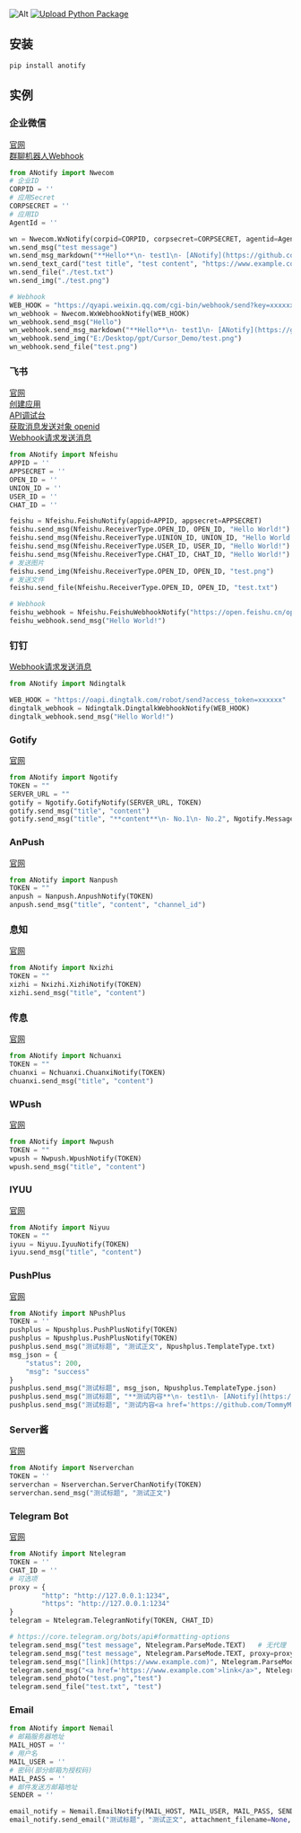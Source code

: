 ![Alt](https://repobeats.axiom.co/api/embed/e1ca45165d69b8370c78d60260a6474b49621fac.svg "Repobeats analytics image")
[![Upload Python Package](https://github.com/TommyMerlin/ANotify/actions/workflows/python-publish.yml/badge.svg)](https://github.com/TommyMerlin/ANotify/actions/workflows/python-publish.yml)

## 安装
```console
pip install anotify
```

## 实例
### 企业微信
[官网](https://work.weixin.qq.com/)  
[群聊机器人Webhook](https://open.work.weixin.qq.com/help2/pc/14931)
```python
from ANotify import Nwecom
# 企业ID
CORPID = ''
# 应用Secret
CORPSECRET = ''
# 应用ID
AgentId = ''

wn = Nwecom.WxNotify(corpid=CORPID, corpsecret=CORPSECRET, agentid=AgentId)
wn.send_msg("test message")
wn.send_msg_markdown("**Hello**\n- test1\n- [ANotify](https://github.com/TommyMerlin/ANotify)")
wn.send_text_card("test title", "test content", "https://www.example.com")
wn.send_file("./test.txt")
wn.send_img("./test.png")

# Webhook
WEB_HOOK = "https://qyapi.weixin.qq.com/cgi-bin/webhook/send?key=xxxxxx"
wn_webhook = Nwecom.WxWebhookNotify(WEB_HOOK)
wn_webhook.send_msg("Hello")
wn_webhook.send_msg_markdown("**Hello**\n- test1\n- [ANotify](https://github.com/TommyMerlin/ANotify)")
wn_webhook.send_img("E:/Desktop/gpt/Cursor_Demo/test.png")
wn_webhook.send_file("test.png")
```

### 飞书
[官网](https://open.feishu.cn/document/server-docs/im-v1/introduction)  
[创建应用](https://open.feishu.cn/document/home/introduction-to-custom-app-development/self-built-application-development-process)  
[API调试台](https://open.feishu.cn/api-explorer?from=op_doc_tab)  
[获取消息发送对象 openid](https://open.feishu.cn/document/faq/trouble-shooting/how-to-obtain-openid)  
[Webhook请求发送消息](https://open.feishu.cn/document/client-docs/bot-v3/add-custom-bot#355ec8c0)
```python
from ANotify import Nfeishu
APPID = ''
APPSECRET = ''
OPEN_ID = ''
UNION_ID = ''
USER_ID = ''
CHAT_ID = ''

feishu = Nfeishu.FeishuNotify(appid=APPID, appsecret=APPSECRET)
feishu.send_msg(Nfeishu.ReceiverType.OPEN_ID, OPEN_ID, "Hello World!")
feishu.send_msg(Nfeishu.ReceiverType.UINION_ID, UNION_ID, "Hello World!")
feishu.send_msg(Nfeishu.ReceiverType.USER_ID, USER_ID, "Hello World!")
feishu.send_msg(Nfeishu.ReceiverType.CHAT_ID, CHAT_ID, "Hello World!")
# 发送图片
feishu.send_img(Nfeishu.ReceiverType.OPEN_ID, OPEN_ID, "test.png")
# 发送文件
feishu.send_file(Nfeishu.ReceiverType.OPEN_ID, OPEN_ID, "test.txt")

# Webhook
feishu_webhook = Nfeishu.FeishuWebhookNotify("https://open.feishu.cn/open-apis/bot/v2/hook/xxxxxx")
feishu_webhook.send_msg("Hello World!")
```

### 钉钉 
[Webhook请求发送消息](https://open.dingtalk.com/document/robots/custom-robot-access)
```python
from ANotify import Ndingtalk

WEB_HOOK = "https://oapi.dingtalk.com/robot/send?access_token=xxxxxx"
dingtalk_webhook = Ndingtalk.DingtalkWebhookNotify(WEB_HOOK)
dingtalk_webhook.send_msg("Hello World!")
```

### Gotify
[官网](https://gotify.net/docs/)
```python
from ANotify import Ngotify
TOKEN = ""
SERVER_URL = ""
gotify = Ngotify.GotifyNotify(SERVER_URL, TOKEN)
gotify.send_msg("title", "content")
gotify.send_msg("title", "**content**\n- No.1\n- No.2", Ngotify.MessageType.markdown)
```

### AnPush
[官网](https://anpush.com/)
```python
from ANotify import Nanpush
TOKEN = ""
anpush = Nanpush.AnpushNotify(TOKEN)
anpush.send_msg("title", "content", "channel_id")
```

### 息知
[官网](https://xz.qqoq.net/)
```python
from ANotify import Nxizhi
TOKEN = ""
xizhi = Nxizhi.XizhiNotify(TOKEN)
xizhi.send_msg("title", "content")
```

### 传息
[官网](https://cx.super4.cn/)
```python
from ANotify import Nchuanxi
TOKEN = ""
chuanxi = Nchuanxi.ChuanxiNotify(TOKEN)
chuanxi.send_msg("title", "content")
```

### WPush
[官网](https://wpush.cn)
```python
from ANotify import Nwpush
TOKEN = ""
wpush = Nwpush.WpushNotify(TOKEN)
wpush.send_msg("title", "content")
```

### IYUU
[官网](https://iyuu.cn/)
```python
from ANotify import Niyuu
TOKEN = ""
iyuu = Niyuu.IyuuNotify(TOKEN)
iyuu.send_msg("title", "content")
```

### PushPlus
[官网](https://www.pushplus.plus/)
```python
from ANotify import NPushPlus
TOKEN = ''
pushplus = Npushplus.PushPlusNotify(TOKEN)
pushplus = Npushplus.PushPlusNotify(TOKEN)
pushplus.send_msg("测试标题", "测试正文", Npushplus.TemplateType.txt)
msg_json = {
    "status": 200,
    "msg": "success"
}
pushplus.send_msg("测试标题", msg_json, Npushplus.TemplateType.json)
pushplus.send_msg("测试标题", "**测试内容**\n- test1\n- [ANotify](https://github.com/TommyMerlin/ANotify)", Npushplus.TemplateType.markdown)
pushplus.send_msg("测试标题", "测试内容<a href='https://github.com/TommyMerlin/ANotify'>ANotify</a>", Npushplus.TemplateType.html)
```

### Server酱
[官网](https://sct.ftqq.com/)
```python
from ANotify import Nserverchan
TOKEN = ''
serverchan = Nserverchan.ServerChanNotify(TOKEN)
serverchan.send_msg("测试标题", "测试正文")
```

### Telegram Bot
[官网](https://core.telegram.org/bots)
```python
from ANotify import Ntelegram
TOKEN = ''
CHAT_ID = ''
# 可选项
proxy = {
        "http": "http://127.0.0.1:1234",
        "https": "http://127.0.0.1:1234"
}
telegram = Ntelegram.TelegramNotify(TOKEN, CHAT_ID)

# https://core.telegram.org/bots/api#formatting-options
telegram.send_msg("test message", Ntelegram.ParseMode.TEXT)   # 无代理
telegram.send_msg("test message", Ntelegram.ParseMode.TEXT, proxy=proxy) # 有代理
telegram.send_msg("[link](https://www.example.com)", Ntelegram.ParseMode.Markdown)
telegram.send_msg("<a href='https://www.example.com'>link</a>", Ntelegram.ParseMode.HTML)
telegram.send_photo("test.png","test")
telegram.send_file("test.txt", "test")
```

### Email
```python
from ANotify import Nemail
# 邮箱服务器地址
MAIL_HOST = ''
# 用户名
MAIL_USER = ''
# 密码(部分邮箱为授权码)
MAIL_PASS = ''
# 邮件发送方邮箱地址
SENDER = ''

email_notify = Nemail.EmailNotify(MAIL_HOST, MAIL_USER, MAIL_PASS, SENDER)
email_notify.send_email("测试标题", "测试正文", attachment_filename=None, receiver='123@example.com')
```